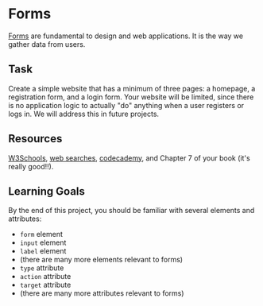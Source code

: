 # Forms

[Forms](http://www.w3schools.com/html/html_forms.asp) are fundamental to design and web applications. It is the way we gather data from users.

## Task

Create a simple website that has a minimum of three pages: a homepage, a registration form, and a login form. Your website will be limited, since there is no application logic to actually "do" anything when a user registers or logs in. We will address this in future projects.

## Resources

[W3Schools](http://www.w3schools.com/html/html_forms.asp), [web searches](https://www.reddit.com/r/web_design/search?q=forms&restrict_sr=on), [codecademy](https://www.codecademy.com/learn/web), and Chapter 7 of your book (it's really good!!).

## Learning Goals
By the end of this project, you should be familiar with several elements and attributes:

- `form` element
- `input` element
- `label` element
- (there are many more elements relevant to forms)
- `type` attribute
- `action` attribute
- `target` attribute
- (there are many more attributes relevant to forms)
